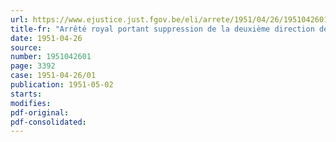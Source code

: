 ```yaml
---
url: https://www.ejustice.just.fgov.be/eli/arrete/1951/04/26/1951042601/justel
title-fr: "Arrêté royal portant suppression de la deuxième direction des routes de la province de Brabant."
date: 1951-04-26
source:
number: 1951042601
page: 3392
case: 1951-04-26/01
publication: 1951-05-02
starts:
modifies:
pdf-original:
pdf-consolidated:
---
```



